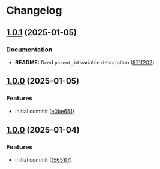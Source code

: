 # Changelog

## [1.0.1](https://github.com/antmelekhin/terraform-gitlab-group/compare/v1.0.0...v1.0.1) (2025-01-05)


### Documentation

* **README:** fixed `parent_id` variable description ([871f202](https://github.com/antmelekhin/terraform-gitlab-group/commit/871f2028187dcbef5df735aa3758bde817a732ad))

## [1.0.0](https://github.com/antmelekhin/terraform-gitlab-group/compare/...v1.0.0) (2025-01-05)


### Features

* initial commit ([e0be651](https://github.com/antmelekhin/terraform-gitlab-group/commit/e0be651037d954357f8292af979dee44c49a44d5))

## [1.0.0](https://github.com/antmelekhin/terraform-gitlab-project/compare/...v1.0.0) (2025-01-04)


### Features

* initial commit ([15651f7](https://github.com/antmelekhin/terraform-gitlab-project/commit/15651f7e52817ab04e3152b0917e162d670e5063))
